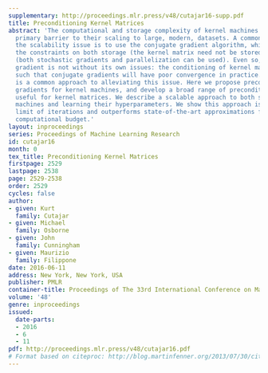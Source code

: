 ```yaml
---
supplementary: http://proceedings.mlr.press/v48/cutajar16-supp.pdf
title: Preconditioning Kernel Matrices
abstract: 'The computational and storage complexity of kernel machines presents the
  primary barrier to their scaling to large, modern, datasets. A common way to tackle
  the scalability issue is to use the conjugate gradient algorithm, which relieves
  the constraints on both storage (the kernel matrix need not be stored) and computation
  (both stochastic gradients and parallelization can be used). Even so, conjugate
  gradient is not without its own issues: the conditioning of kernel matrices is often
  such that conjugate gradients will have poor convergence in practice. Preconditioning
  is a common approach to alleviating this issue. Here we propose preconditioned conjugate
  gradients for kernel machines, and develop a broad range of preconditioners particularly
  useful for kernel matrices. We describe a scalable approach to both solving kernel
  machines and learning their hyperparameters. We show this approach is exact in the
  limit of iterations and outperforms state-of-the-art approximations for a given
  computational budget.'
layout: inproceedings
series: Proceedings of Machine Learning Research
id: cutajar16
month: 0
tex_title: Preconditioning Kernel Matrices
firstpage: 2529
lastpage: 2538
page: 2529-2538
order: 2529
cycles: false
author:
- given: Kurt
  family: Cutajar
- given: Michael
  family: Osborne
- given: John
  family: Cunningham
- given: Maurizio
  family: Filippone
date: 2016-06-11
address: New York, New York, USA
publisher: PMLR
container-title: Proceedings of The 33rd International Conference on Machine Learning
volume: '48'
genre: inproceedings
issued:
  date-parts:
  - 2016
  - 6
  - 11
pdf: http://proceedings.mlr.press/v48/cutajar16.pdf
# Format based on citeproc: http://blog.martinfenner.org/2013/07/30/citeproc-yaml-for-bibliographies/
---
```

